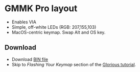 # GMMK Pro layout

* Enables VIA
* Simple, off-white LEDs (RGB: 207,155,103)
* MacOS-centric keymap. Swap Alt and OS key.

## Download

* Download [BIN file](https://github.com/reneruiz/gmmk-pro-qmk-keymap/releases/download/v0.1.0/gmmk_pro_ansi_rene.zip)
* Skip to *Flashing Your Keymap* section of the [Glorious tutorial](https://www.gloriousgaming.com/blogs/news/step-by-step-guide-to-configuring-your-gmmk-pro-using-qmk).

